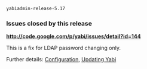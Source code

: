 
```
yabiadmin-release-5.17
```

### Issues closed by this release ###
**http://code.google.com/p/yabi/issues/detail?id=144**

This is a fix for LDAP password changing only.

Further details: [Configuration](Configuration.md), [Updating Yabi](Updating.md)